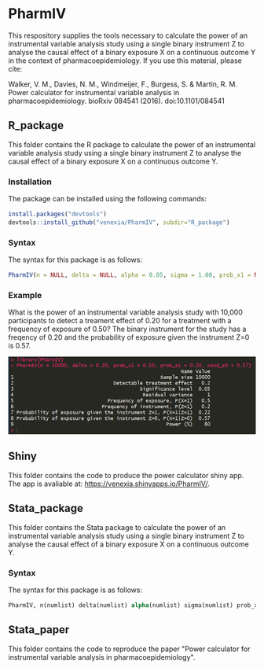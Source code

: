 # PharmIV

This respository supplies the tools necessary to calculate the power of an instrumental variable analysis study using a single binary instrument Z to analyse the causal effect of a binary exposure X on a continuous outcome Y in the context of pharmacoepidemiology. If you use this material, please cite:

Walker, V. M., Davies, N. M., Windmeijer, F., Burgess, S. & Martin, R. M. Power calculator for instrumental variable analysis in pharmacoepidemiology. bioRxiv 084541 (2016). doi:10.1101/084541

## R_package

This folder contains the R package to calculate the power of an instrumental variable analysis study using a single binary instrument Z to analyse the causal effect of a binary exposure X on a continuous outcome Y. 

### Installation

The package can be installed using the following commands:

```r
install.packages("devtools")
devtools::install_github("venexia/PharmIV", subdir="R_package")
```

### Syntax

The syntax for this package is as follows:

```r
PharmIV(n = NULL, delta = NULL, alpha = 0.05, sigma = 1.00, prob_x1 = NULL, prob_z1 = NULL, cond_z1 = NULL, cond_z0 = NULL)
```

### Example

What is the power of an instrumental variable analysis study with 10,000 participants to detect a treament effect of 0.20 for a treatment with a frequency of exposure of 0.50? The binary instrument for the study has a freqency of 0.20 and the probability of exposure given the instrument Z=0 is 0.57.

![alt text](Screenshots/R_Example.png)

## Shiny

This folder contains the code to produce the power calculator shiny app. The app is avaliable at: https://venexia.shinyapps.io/PharmIV/. 

## Stata_package

This folder contains the Stata package to calculate the power of an instrumental variable analysis study using a single binary instrument Z to analyse the causal effect of a binary exposure X on a continuous outcome Y. 

### Syntax

The syntax for this package is as follows:

```stata
PharmIV, n(numlist) delta(numlist) alpha(numlist) sigma(numlist) prob_x1(numlist) prob_z1(numlist) cond_z1(numlist) cond_z0(numlist) 
```

## Stata_paper

This folder contains the code to reproduce the paper "Power calculator for instrumental variable analysis in pharmacoepidemiology".

